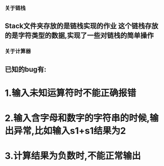 ### 关于链栈
## Stack文件夹存放的是链栈实现的作业 这个链栈存放的是字符类型的数据,实现了一些对链栈的简单操作
### 关于计算器
## 已知的bug有:
# 1.输入未知运算符时不能正确报错
# 2.输入含字母和数字的字符串的时候,输出异常,比如输入s1+s1结果为2
# 3.计算结果为负数时,不能正常输出
